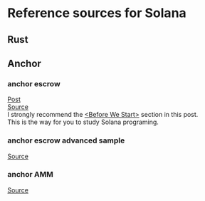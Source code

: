 # Reference sources for Solana

## Rust


## Anchor

### anchor escrow
[Post](https://hackmd.io/@ironaddicteddog/solana-anchor-escrow) \
[Source](https://github.com/ironaddicteddog/anchor-escrow) \
I strongly recommend the [\<Before We Start\>](https://hackmd.io/@ironaddicteddog/solana-anchor-escrow#Before-We-Start) section in this post. \
This is the way for you to study Solana programing.

### anchor escrow advanced sample
[Source](https://github.com/cqfd/quidproquo) 

### anchor AMM

[Source](https://github.com/ironaddicteddog/anchor-amm) 
